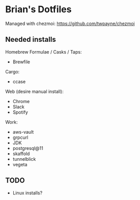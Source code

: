 # Brian's Dotfiles

Managed with chezmoi: https://github.com/twpayne/chezmoi

## Needed installs

Homebrew Formulae / Casks / Taps:
- Brewfile

Cargo:
- ccase

Web (desire manual install):
- Chrome
- Slack
- Spotify

Work:
- aws-vault
- grpcurl
- JDK
- postgresql@11
- skaffold
- tunnelblick
- vegeta

## TODO
- Linux installs?
